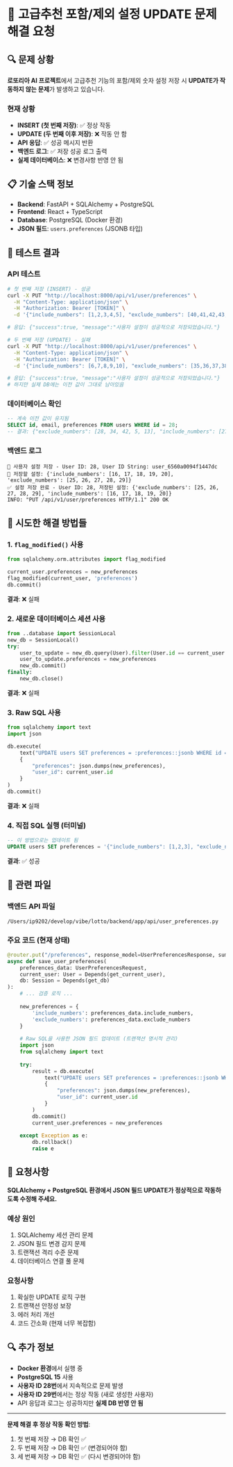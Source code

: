 # 🚨 고급추천 포함/제외 설정 UPDATE 문제 해결 요청

## 🔍 문제 상황

**로또리아 AI 프로젝트**에서 고급추천 기능의 포함/제외 숫자 설정 저장 시 **UPDATE가 작동하지 않는 문제**가 발생하고 있습니다.

### 현재 상황
- **INSERT (첫 번째 저장)**: ✅ 정상 작동
- **UPDATE (두 번째 이후 저장)**: ❌ 작동 안 함
- **API 응답**: ✅ 성공 메시지 반환
- **백엔드 로그**: ✅ 저장 성공 로그 출력
- **실제 데이터베이스**: ❌ 변경사항 반영 안 됨

## 📋 기술 스택 정보

- **Backend**: FastAPI + SQLAlchemy + PostgreSQL
- **Frontend**: React + TypeScript
- **Database**: PostgreSQL (Docker 환경)
- **JSON 필드**: `users.preferences` (JSONB 타입)

## 🧪 테스트 결과

### API 테스트
```bash
# 첫 번째 저장 (INSERT) - 성공
curl -X PUT "http://localhost:8000/api/v1/user/preferences" \
  -H "Content-Type: application/json" \
  -H "Authorization: Bearer [TOKEN]" \
  -d '{"include_numbers": [1,2,3,4,5], "exclude_numbers": [40,41,42,43,44]}'

# 응답: {"success":true, "message":"사용자 설정이 성공적으로 저장되었습니다."}

# 두 번째 저장 (UPDATE) - 실패
curl -X PUT "http://localhost:8000/api/v1/user/preferences" \
  -H "Content-Type: application/json" \
  -H "Authorization: Bearer [TOKEN]" \
  -d '{"include_numbers": [6,7,8,9,10], "exclude_numbers": [35,36,37,38,39]}'

# 응답: {"success":true, "message":"사용자 설정이 성공적으로 저장되었습니다."}
# 하지만 실제 DB에는 이전 값이 그대로 남아있음
```

### 데이터베이스 확인
```sql
-- 계속 이전 값이 유지됨
SELECT id, email, preferences FROM users WHERE id = 28;
-- 결과: {"exclude_numbers": [28, 34, 42, 5, 13], "include_numbers": [27, 33, 41, 4, 12]}
```

### 백엔드 로그
```
💾 사용자 설정 저장 - User ID: 28, User ID String: user_6560a0094f1447dc
📝 저장할 설정: {'include_numbers': [16, 17, 18, 19, 20], 'exclude_numbers': [25, 26, 27, 28, 29]}
✅ 설정 저장 완료 - User ID: 28, 저장된 설정: {'exclude_numbers': [25, 26, 27, 28, 29], 'include_numbers': [16, 17, 18, 19, 20]}
INFO: "PUT /api/v1/user/preferences HTTP/1.1" 200 OK
```

## 🔧 시도한 해결 방법들

### 1. `flag_modified()` 사용
```python
from sqlalchemy.orm.attributes import flag_modified

current_user.preferences = new_preferences
flag_modified(current_user, 'preferences')
db.commit()
```
**결과**: ❌ 실패

### 2. 새로운 데이터베이스 세션 사용
```python
from ..database import SessionLocal
new_db = SessionLocal()
try:
    user_to_update = new_db.query(User).filter(User.id == current_user.id).first()
    user_to_update.preferences = new_preferences
    new_db.commit()
finally:
    new_db.close()
```
**결과**: ❌ 실패

### 3. Raw SQL 사용
```python
from sqlalchemy import text
import json

db.execute(
    text("UPDATE users SET preferences = :preferences::jsonb WHERE id = :user_id"),
    {
        "preferences": json.dumps(new_preferences),
        "user_id": current_user.id
    }
)
db.commit()
```
**결과**: ❌ 실패

### 4. 직접 SQL 실행 (터미널)
```sql
-- 이 방법으로는 업데이트 됨
UPDATE users SET preferences = '{"include_numbers": [1,2,3], "exclude_numbers": [4,5,6]}' WHERE id = 28;
```
**결과**: ✅ 성공

## 📁 관련 파일

### 백엔드 API 파일
```
/Users/ip9202/develop/vibe/lotto/backend/app/api/user_preferences.py
```

### 주요 코드 (현재 상태)
```python
@router.put("/preferences", response_model=UserPreferencesResponse, summary="사용자 설정 저장")
async def save_user_preferences(
    preferences_data: UserPreferencesRequest,
    current_user: User = Depends(get_current_user),
    db: Session = Depends(get_db)
):
    # ... 검증 로직 ...
    
    new_preferences = {
        'include_numbers': preferences_data.include_numbers,
        'exclude_numbers': preferences_data.exclude_numbers
    }
    
    # Raw SQL을 사용한 JSON 필드 업데이트 (트랜잭션 명시적 관리)
    import json
    from sqlalchemy import text
    
    try:
        result = db.execute(
            text("UPDATE users SET preferences = :preferences::jsonb WHERE id = :user_id"),
            {
                "preferences": json.dumps(new_preferences),
                "user_id": current_user.id
            }
        )
        db.commit()
        current_user.preferences = new_preferences
        
    except Exception as e:
        db.rollback()
        raise e
```

## 🎯 요청사항

**SQLAlchemy + PostgreSQL 환경에서 JSON 필드 UPDATE가 정상적으로 작동하도록 수정해 주세요.**

### 예상 원인
1. SQLAlchemy 세션 관리 문제
2. JSON 필드 변경 감지 문제  
3. 트랜잭션 격리 수준 문제
4. 데이터베이스 연결 풀 문제

### 요청사항
1. 확실한 UPDATE 로직 구현
2. 트랜잭션 안정성 보장
3. 에러 처리 개선
4. 코드 간소화 (현재 너무 복잡함)

## 🔍 추가 정보

- **Docker 환경**에서 실행 중
- **PostgreSQL 15** 사용
- **사용자 ID 28번**에서 지속적으로 문제 발생
- **사용자 ID 29번**에서는 정상 작동 (새로 생성한 사용자)
- API 응답과 로그는 성공하지만 **실제 DB 반영 안 됨**

---

**문제 해결 후 정상 작동 확인 방법**:
1. 첫 번째 저장 → DB 확인 ✅
2. 두 번째 저장 → DB 확인 ✅ (변경되어야 함)
3. 세 번째 저장 → DB 확인 ✅ (다시 변경되어야 함)
